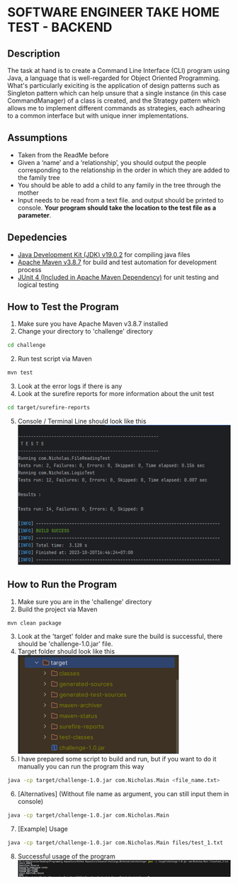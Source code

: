 # SOFTWARE ENGINEER TAKE HOME TEST - BACKEND

## Description
The task at hand is to create a Command Line Interface (CLI) program using Java, a language that is well-regarded for Object Oriented Programming. What's particularly exiciting is the application of design patterns such as Singleton pattern which can help unsure that a single instance (in this case CommandManager) of a class is created, and the Strategy pattern which allows me to implement different commands as strategies, each adhearing to a common interface but with unique inner implementations.

## Assumptions
* Taken from the ReadMe before
* Given a ‘name’ and a ‘relationship’, you should output the people corresponding to the relationship
in the order in which they are added to the family tree
* You should be able to add a child to any family in the tree through the mother
* Input needs to be read from a text file. and output should be printed to console. **Your program
should take the location to the test file as a parameter**.

## Depedencies
* [Java Development Kit (JDK) v19.0.2](https://www.oracle.com/id/java/technologies/downloads/) for compiling java files
* [Apache Maven v3.8.7](https://maven.apache.org/) for build and test automation for development process
* [JUnit 4 (Included in Apache Maven Dependency)](https://github.com/junit-team/junit4/wiki/Download-and-Install) for unit testing and logical testing

## How to Test the Program
1. Make sure you have Apache Maven v3.8.7 installed
2. Change your directory to 'challenge' directory
  ```sh
  cd challenge
  ```
2. Run test script via Maven
  ```sh
  mvn test
  ```
3. Look at the error logs if there is any
4. Look at the surefire reports for more information about the unit test
```sh
cd target/surefire-reports
```
5. Console / Terminal Line should look like this <br>
![Test Folder](/assets/Screenshot_8.png)

## How to Run the Program
1. Make sure you are in the 'challenge' directory
2. Build the project via Maven
  ```sh
  mvn clean package
  ```
3. Look at the 'target' folder and make sure the build is successful, there should be 'challenge-1.0.jar' file.
4. Target folder should look like this <br>
![Target Folder](/assets/Screenshot_7.png)
5. I have prepared some script to build and run, but if you want to do it manually you can run the program this way
```sh
java -cp target/challenge-1.0.jar com.Nicholas.Main <file_name.txt>
```
6. [Alternatives] (Without file name as argument, you can still input them in console)
```sh
java -cp target/challenge-1.0.jar com.Nicholas.Main
```
7. [Example] Usage
```sh
java -cp target/challenge-1.0.jar com.Nicholas.Main files/test_1.txt
```
8. Successful usage of the program <br>
![Success Image](/assets/Screenshot_9.png)